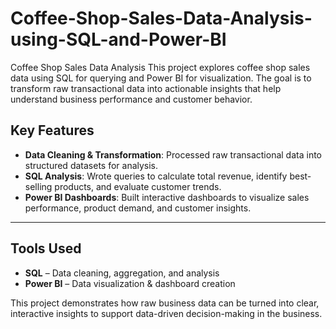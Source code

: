 # Coffee-Shop-Sales-Data-Analysis-using-SQL-and-Power-BI
Coffee Shop Sales Data Analysis  This project explores coffee shop sales data using SQL for querying and Power BI for visualization. The goal is to transform raw transactional data into actionable insights that help understand business performance and customer behavior.

## Key Features
* **Data Cleaning & Transformation**: Processed raw transactional data into structured datasets for analysis.
* **SQL Analysis**: Wrote queries to calculate total revenue, identify best-selling products, and evaluate customer trends.
* **Power BI Dashboards**: Built interactive dashboards to visualize sales performance, product demand, and customer insights.

***

## Tools Used
* **SQL** – Data cleaning, aggregation, and analysis
* **Power BI** – Data visualization & dashboard creation

This project demonstrates how raw business data can be turned into clear, interactive insights to support data-driven decision-making in the business.
